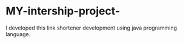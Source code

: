 # MY-intership-project-
I developed this link shortener development using java programming language.
